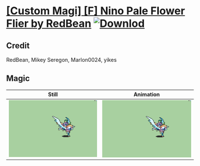 # [\[Custom Magi\] \[F\] Nino Pale Flower Flier by RedBean](./) [![Downlod](https://img.shields.io/badge/Download--red?style=social&logo=github)](https://minhaskamal.github.io/DownGit/#/home?url=https://github.com/Klokinator/FE-Repo/tree/main/Battle%20Animations%2FMagi%20-%20Special%2F%5BCustom%20Magi%5D%20%5BF%5D%20Nino%20Pale%20Flower%20Flier%20by%20RedBean%2F6.%20Magic)

## Credit

RedBean, Mikey Seregon, Marlon0024, yikes

## Magic

| Still | Animation |
| :---: | :-------: |
| ![Magic still](./Magic_000.png) | ![Magic animation](./Magic.gif) |
